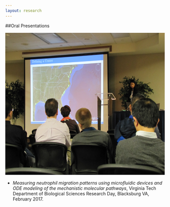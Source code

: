```yaml
---
layout: research
---
```


##Oral Presentations
<center><img src="/assets/img/NIMBioS-Presentation.jpg" width="600" height="450"></center>

* *Measuring neutrophil migration patterns using microfluidic devices and ODE modeling of the mechanistic molecular pathways*, Virginia Tech Department of Biological Sciences Research Day, Blacksburg VA, February 2017.
